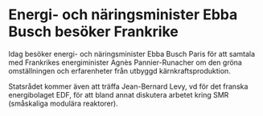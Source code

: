 # Energi- och näringsminister Ebba Busch besöker Frankrike

Idag besöker energi- och näringsminister Ebba Busch Paris för att samtala med Frankrikes energiminister Agnès Pannier-Runacher om den gröna omställningen och erfarenheter från utbyggd kärnkraftsproduktion.

Statsrådet kommer även att träffa Jean-Bernard Levy, vd för det franska energibolaget EDF, för att bland annat diskutera arbetet kring SMR (småskaliga modulära reaktorer).
